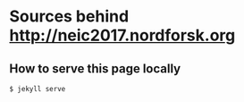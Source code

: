 # Sources behind http://neic2017.nordforsk.org

## How to serve this page locally

```
$ jekyll serve
```
